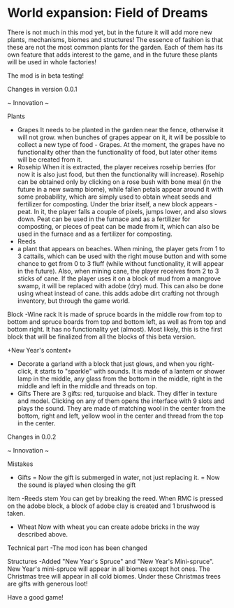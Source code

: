 # World expansion: Field of Dreams
There is not much in this mod yet, but in the future it will add more new plants, mechanisms, biomes and structures!
The essence of fashion is that these are not the most common plants for the garden. Each of them has its own feature that adds interest to the game, and in the future these plants will be used in whole factories!

The mod is in beta testing!


Changes in version 0.0.1

~ Innovation ~

 Plants
- Grapes
It needs to be planted in the garden near the fence, otherwise it will not grow. when bunches of grapes appear on it, it will be possible to collect a new type of food - Grapes.
At the moment, the grapes have no functionality other than the functionality of food, but later other items will be created from it.
- Rosehip
When it is extracted, the player receives rosehip berries (for now it is also just food, but then the functionality will increase). Rosehip can be obtained only by clicking on a rose bush with bone meal (in the future in a new swamp biome), while fallen petals appear around it with some probability, which are simply used to obtain wheat seeds and fertilizer for composting. Under the briar itself, a new block appears - peat. In it, the player falls a couple of pixels, jumps lower, and also slows down. Peat can be used in the furnace and as a fertilizer for composting, or pieces of peat can be made from it, which can also be used in the furnace and as a fertilizer for composting.
- Reeds
- a plant that appears on beaches. When mining, the player gets from 1 to 3 cattails, which can be used with the right mouse button and with some chance to get from 0 to 3 fluff (while without functionality, it will appear in the future). Also, when mining cane, the player receives from 2 to 3 sticks of cane. If the player uses it on a block of mud from a mangrove swamp, it will be replaced with adobe (dry) mud. This can also be done using wheat instead of cane. this adds adobe dirt crafting not through inventory, but through the game world.

 Block
-Wine rack
It is made of spruce boards in the middle row from top to bottom and spruce boards from top and bottom left, as well as from top and bottom right.
It has no functionality yet (almost). Most likely, this is the first block that will be finalized from all the blocks of this beta version.

 +New Year's content+
- Decorate a garland
with a block that just glows, and when you right-click, it starts to "sparkle" with sounds. It is made of a lantern or shower lamp in the middle, any glass from the bottom in the middle, right in the middle and left in the middle and threads on top.
- Gifts
There are 3 gifts: red, turquoise and black. They differ in texture and model. Clicking on any of them opens the interface with 9 slots and plays the sound. They are made of matching wool in the center from the bottom, right and left, yellow wool in the center and thread from the top in the center.

 
Changes in 0.0.2

~ Innovation ~

Mistakes
- Gifts
= Now the gift is submerged in water, not just replacing it.
= Now the sound is played when closing the gift

 Item
-Reeds stem
You can get by breaking the reed.
When RMC is pressed on the adobe block, a block of adobe clay is created and 1 brushwood is taken.
- Wheat
Now with wheat you can create adobe bricks in the way described above.

 Technical part
-The mod icon has been changed

 Structures
-Added "New Year's Spruce" and "New Year's Mini-spruce".
New Year's mini-spruce will appear in all biomes except hot ones.
The Christmas tree will appear in all cold biomes.
Under these Christmas trees are gifts with generous loot!

Have a good game!
